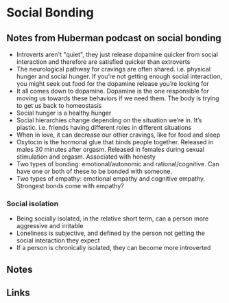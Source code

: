 # Social Bonding

## Notes from Huberman podcast on social bonding

- Introverts aren't "quiet", they just release dopamine quicker from social interaction and therefore are satisfied quicker than extroverts
- The neurological pathway for cravings are often shared. i.e. physical hunger and social hunger. If you’re not getting enough social interaction, you might seek out food for the dopamine release you’re looking for
- It all comes down to dopamine. Dopamine is the one responsible for moving us towards these behaviors if we need them. The body is trying to get us back to homeostasis
- Social hunger is a healthy hunger
- Social hierarchies change depending on the situation we’re in. It’s plastic. i.e. friends having different roles in different situations
- When in love, it can decrease our other cravings, like for food and sleep
- Oxytocin is the hormonal glue that binds people together. Released in males 30 minutes after orgasm. Released in females during sexual stimulation and orgasm. Associated with honesty
- Two types of bonding: emotional/autonomic and rational/cognitive. Can have one or both of these to be bonded with someone.
- Two types of empathy: emotional empathy and cognitive empathy. Strongest bonds come with empathy?

### Social isolation

- Being socially isolated, in the relative short term, can a person more aggressive and irritable
- Loneliness is subjective, and defined by the person not getting the social interaction they expect
- If a person is chronically isolated, they can become more introverted

## Notes

## Links
